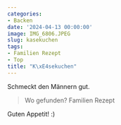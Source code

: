 ```yaml
---
categories:
- Backen
date: '2024-04-13 00:00:00'
image: IMG_6806.JPEG
slug: kasekuchen
tags:
- Familien Rezept
- Top
title: "K\xE4sekuchen"
---
```



Schmeckt den Männern gut.

> Wo gefunden? Familien Rezept

Guten Appetit! :)
